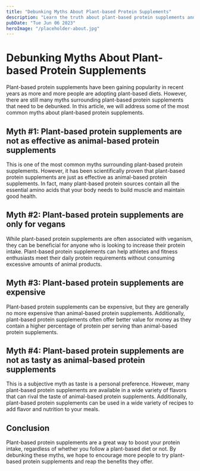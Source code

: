 ```yaml
---
title: "Debunking Myths About Plant-based Protein Supplements"
description: "Learn the truth about plant-based protein supplements and how they can benefit your health. Debunking common myths related to plant-based protein supplements."
pubDate: "Tue Jun 06 2023"
heroImage: "/placeholder-about.jpg"
---
```


# Debunking Myths About Plant-based Protein Supplements

Plant-based protein supplements have been gaining popularity in recent years as more and more people are adopting plant-based diets. However, there are still many myths surrounding plant-based protein supplements that need to be debunked. In this article, we will address some of the most common myths about plant-based protein supplements.

## Myth #1: Plant-based protein supplements are not as effective as animal-based protein supplements

This is one of the most common myths surrounding plant-based protein supplements. However, it has been scientifically proven that plant-based protein supplements are just as effective as animal-based protein supplements. In fact, many plant-based protein sources contain all the essential amino acids that your body needs to build muscle and maintain good health.

## Myth #2: Plant-based protein supplements are only for vegans

While plant-based protein supplements are often associated with veganism, they can be beneficial for anyone who is looking to increase their protein intake. Plant-based protein supplements can help athletes and fitness enthusiasts meet their daily protein requirements without consuming excessive amounts of animal products.

## Myth #3: Plant-based protein supplements are expensive

Plant-based protein supplements can be expensive, but they are generally no more expensive than animal-based protein supplements. Additionally, plant-based protein supplements often offer better value for money as they contain a higher percentage of protein per serving than animal-based protein supplements.

## Myth #4: Plant-based protein supplements are not as tasty as animal-based protein supplements

This is a subjective myth as taste is a personal preference. However, many plant-based protein supplements are available in a wide variety of flavors that can rival the taste of animal-based protein supplements. Additionally, plant-based protein supplements can be used in a wide variety of recipes to add flavor and nutrition to your meals.

## Conclusion

Plant-based protein supplements are a great way to boost your protein intake, regardless of whether you follow a plant-based diet or not. By debunking these myths, we hope to encourage more people to try plant-based protein supplements and reap the benefits they offer.